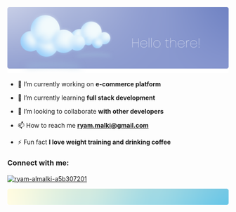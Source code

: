 
<p align="center">
    <img width="1200" src="https://github.com/RyamAlmalki/RyamAlmalki/blob/main/cover.png?raw=true" alt="Material Bread logo">
</p>


- 🔭 I’m currently working on **e-commerce platform**

- 🌱 I’m currently learning **full stack development**

- 👯 I’m looking to collaborate **with other developers**

- 📫 How to reach me **ryam.malki@gmail.com**

- ⚡ Fun fact **I love weight training and drinking coffee**

<h3 align="left">Connect with me:</h3>
<p align="left">
<a href="https://linkedin.com/in/ryam-almalki-a5b307201" target="blank"><img align="center" src="https://raw.githubusercontent.com/rahuldkjain/github-profile-readme-generator/master/src/images/icons/Social/linked-in-alt.svg" alt="ryam-almalki-a5b307201" height="30" width="40" /></a>
</p>


<p align="center">
    <img width="1200" src="https://github.com/RyamAlmalki/RyamAlmalki/blob/main/Rectangle.png?raw=true" alt="Material Bread logo">
</p>

